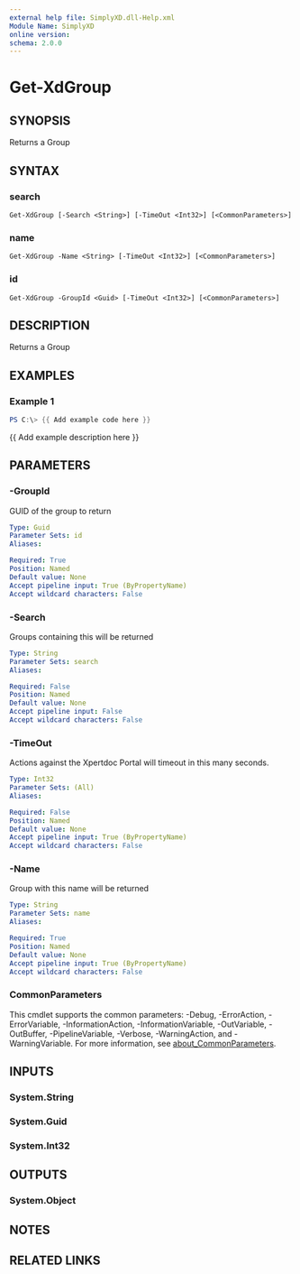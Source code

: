 ```yaml
---
external help file: SimplyXD.dll-Help.xml
Module Name: SimplyXD
online version:
schema: 2.0.0
---
```


# Get-XdGroup

## SYNOPSIS
Returns a Group

## SYNTAX

### search
```
Get-XdGroup [-Search <String>] [-TimeOut <Int32>] [<CommonParameters>]
```

### name
```
Get-XdGroup -Name <String> [-TimeOut <Int32>] [<CommonParameters>]
```

### id
```
Get-XdGroup -GroupId <Guid> [-TimeOut <Int32>] [<CommonParameters>]
```

## DESCRIPTION
Returns a Group

## EXAMPLES

### Example 1
```powershell
PS C:\> {{ Add example code here }}
```

{{ Add example description here }}

## PARAMETERS

### -GroupId
GUID of the group to return

```yaml
Type: Guid
Parameter Sets: id
Aliases:

Required: True
Position: Named
Default value: None
Accept pipeline input: True (ByPropertyName)
Accept wildcard characters: False
```

### -Search
Groups containing this will be returned

```yaml
Type: String
Parameter Sets: search
Aliases:

Required: False
Position: Named
Default value: None
Accept pipeline input: False
Accept wildcard characters: False
```

### -TimeOut
Actions against the Xpertdoc Portal will timeout in this many seconds.

```yaml
Type: Int32
Parameter Sets: (All)
Aliases:

Required: False
Position: Named
Default value: None
Accept pipeline input: True (ByPropertyName)
Accept wildcard characters: False
```

### -Name
Group with this name will be returned

```yaml
Type: String
Parameter Sets: name
Aliases:

Required: True
Position: Named
Default value: None
Accept pipeline input: True (ByPropertyName)
Accept wildcard characters: False
```

### CommonParameters
This cmdlet supports the common parameters: -Debug, -ErrorAction, -ErrorVariable, -InformationAction, -InformationVariable, -OutVariable, -OutBuffer, -PipelineVariable, -Verbose, -WarningAction, and -WarningVariable. For more information, see [about_CommonParameters](http://go.microsoft.com/fwlink/?LinkID=113216).

## INPUTS

### System.String

### System.Guid

### System.Int32

## OUTPUTS

### System.Object
## NOTES

## RELATED LINKS
